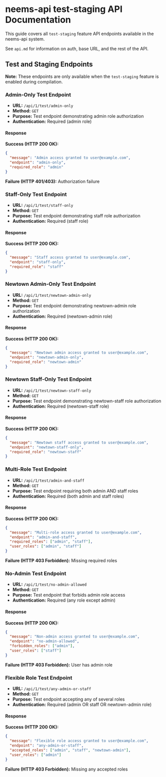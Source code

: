 # neems-api test-staging API Documentation

This guide covers all `test-staging` feature API endpoints available
in the neems-api system.

See `api.md` for information on auth, base URL, and the rest of the API.

## Test and Staging Endpoints

**Note:** These endpoints are only available when the `test-staging` feature is enabled during compilation.

### Admin-Only Test Endpoint

- **URL:** `/api/1/test/admin-only`
- **Method:** `GET`
- **Purpose:** Test endpoint demonstrating admin role authorization
- **Authentication:** Required (admin role)

#### Response

**Success (HTTP 200 OK):**
```json
{
  "message": "Admin access granted to user@example.com",
  "endpoint": "admin-only",
  "required_role": "admin"
}
```

**Failure (HTTP 401/403):** Authorization failure

### Staff-Only Test Endpoint

- **URL:** `/api/1/test/staff-only`
- **Method:** `GET`
- **Purpose:** Test endpoint demonstrating staff role authorization
- **Authentication:** Required (staff role)

#### Response

**Success (HTTP 200 OK):**
```json
{
  "message": "Staff access granted to user@example.com",
  "endpoint": "staff-only",
  "required_role": "staff"
}
```

### Newtown Admin-Only Test Endpoint

- **URL:** `/api/1/test/newtown-admin-only`
- **Method:** `GET`
- **Purpose:** Test endpoint demonstrating newtown-admin role authorization
- **Authentication:** Required (newtown-admin role)

#### Response

**Success (HTTP 200 OK):**
```json
{
  "message": "Newtown admin access granted to user@example.com",
  "endpoint": "newtown-admin-only",
  "required_role": "newtown-admin"
}
```

### Newtown Staff-Only Test Endpoint

- **URL:** `/api/1/test/newtown-staff-only`
- **Method:** `GET`
- **Purpose:** Test endpoint demonstrating newtown-staff role authorization
- **Authentication:** Required (newtown-staff role)

#### Response

**Success (HTTP 200 OK):**
```json
{
  "message": "Newtown staff access granted to user@example.com",
  "endpoint": "newtown-staff-only",
  "required_role": "newtown-staff"
}
```

### Multi-Role Test Endpoint

- **URL:** `/api/1/test/admin-and-staff`
- **Method:** `GET`
- **Purpose:** Test endpoint requiring both admin AND staff roles
- **Authentication:** Required (both admin and staff roles)

#### Response

**Success (HTTP 200 OK):**
```json
{
  "message": "Multi-role access granted to user@example.com",
  "endpoint": "admin-and-staff",
  "required_roles": ["admin", "staff"],
  "user_roles": ["admin", "staff"]
}
```

**Failure (HTTP 403 Forbidden):** Missing required roles

### No-Admin Test Endpoint

- **URL:** `/api/1/test/no-admin-allowed`
- **Method:** `GET`
- **Purpose:** Test endpoint that forbids admin role access
- **Authentication:** Required (any role except admin)

#### Response

**Success (HTTP 200 OK):**
```json
{
  "message": "Non-admin access granted to user@example.com",
  "endpoint": "no-admin-allowed",
  "forbidden_roles": ["admin"],
  "user_roles": ["staff"]
}
```

**Failure (HTTP 403 Forbidden):** User has admin role

### Flexible Role Test Endpoint

- **URL:** `/api/1/test/any-admin-or-staff`
- **Method:** `GET`
- **Purpose:** Test endpoint accepting any of several roles
- **Authentication:** Required (admin OR staff OR newtown-admin role)

#### Response

**Success (HTTP 200 OK):**
```json
{
  "message": "Flexible role access granted to user@example.com",
  "endpoint": "any-admin-or-staff",
  "accepted_roles": ["admin", "staff", "newtown-admin"],
  "user_roles": ["admin"]
}
```

**Failure (HTTP 403 Forbidden):** Missing any accepted roles
